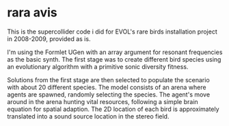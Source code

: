rara avis
=========

This is the supercollider code i did for EVOL's rare birds installation project in 2008-2009, provided as is.

I'm using the Formlet UGen with an array argument for resonant frequencies as the basic synth. The first stage was to create different bird species using an evolutionary algorithm with a primitive sonic diversity fitness.

Solutions from the first stage are then selected to populate the scenario with about 20 different species. The model consists of an arena where agents are spawned, randomly selecting the species. The agent's move around in the arena hunting vital resources, following a simple brain equation for spatial adaption. The 2D location of each bird is approximately translated into a sound source location in the stereo field.
